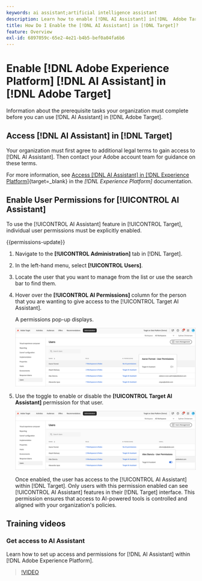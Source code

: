 ```yaml
---
keywords: ai assistant;artificial intelligence assistant
description: Learn how to enable [!DNL AI Assistant] in[!DNL  Adobe Target].
title: How Do I Enable the [!DNL AI Assistant] in [!DNL Target]?
feature: Overview
exl-id: 6897059c-65e2-4e21-b4b5-bef0a04fa6b6
---
```

# Enable [!DNL Adobe Experience Platform] [!DNL AI Assistant] in [!DNL Adobe Target]

Information about the prerequisite tasks your organization must complete before you can use [!DNL AI Assistant] in [!DNL Adobe Target].

## Access [!DNL AI Assistant] in [!DNL Target]

Your organization must first agree to additional legal terms to gain access to [!DNL AI Assistant]. Then contact your Adobe account team for guidance on these terms.

For more information, see [Access [!DNL AI Assistant] in [!DNL Experience Platform]](https://experienceleague.adobe.com/en/docs/experience-platform/ai-assistant/access){target=_blank} in the *[!DNL Experience Platform]* documentation.

## Enable User Permissions for [!UICONTROL AI Assistant]

To use the [!UICONTROL AI Assistant] feature in [!UICONTROL Target], individual user permissions must be explicitly enabled.

{{permissions-update}}

1. Navigate to the **[!UICONTROL Administration]** tab in [!DNL Target].
1. In the left-hand menu, select **[!UICONTROL Users]**.
1. Locate the user that you want to manage from the list or use the search bar to find them.
1. Hover over the **[!UICONTROL AI Permissions]** column for the person that you are wanting to give access to the [!UICONTROL Target AI Assistant].

   A permissions pop-up displays.

   ![AI Assistant settings](/help/main/c-intro/assets/ai-pop-up2.png)
   
1. Use the toggle to enable or disable the **[!UICONTROL Target AI Assistant]** permission for that user.

   ![AI Assistant permissions pop-up](/help/main/c-intro/assets/ai-pop-up.png)

   Once enabled, the user has access to the [!UICONTROL AI Assistant] within [!DNL Target]. Only users with this permission enabled can see [!UICONTROL AI Assistant] features in their [!DNL Target] interface. This permission ensures that access to AI-powered tools is controlled and aligned with your organization's policies.

## Training videos

### Get access to AI Assistant

Learn how to set up access and permissions for [!DNL AI Assistant] within [!DNL Adobe Experience Platform]. 

>[!VIDEO](https://video.tv.adobe.com/v/3436470/?learn=on&#x26;enablevpops)
